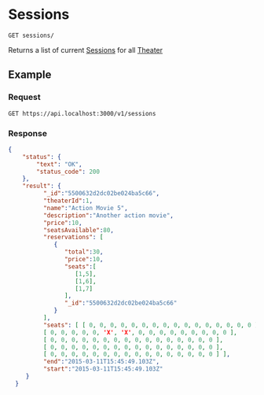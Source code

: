 # Sessions
    GET sessions/
    
Returns a list of current [Sessions] for all [Theater]

## Example
### Request

    GET https://api.localhost:3000/v1/sessions

### Response
``` json
{
    "status": {
        "text": "OK",
        "status_code": 200
    },
    "result": {
          "_id":"5500632d2dc02be024ba5c66",
          "theaterId":1,
          "name":"Action Movie 5",
          "description":"Another action movie",
          "price":10,
          "seatsAvailable":80,
          "reservations": [
             {
                "total":30,
                "price":10,
                "seats":[
                   [1,5],
                   [1,6],
                   [1,7]
                ],
                "_id":"5500632d2dc02be024ba5c66"
             }
          ],
          "seats": [ [ 0, 0, 0, 0, 0, 0, 0, 0, 0, 0, 0, 0, 0, 0, 0, 0 ],
          [ 0, 0, 0, 0, 0, 'X', 'X', 0, 0, 0, 0, 0, 0, 0, 0, 0 ],
          [ 0, 0, 0, 0, 0, 0, 0, 0, 0, 0, 0, 0, 0, 0, 0, 0 ],
          [ 0, 0, 0, 0, 0, 0, 0, 0, 0, 0, 0, 0, 0, 0, 0, 0 ],
          [ 0, 0, 0, 0, 0, 0, 0, 0, 0, 0, 0, 0, 0, 0, 0, 0 ] ],
          "end":"2015-03-11T15:45:49.103Z",
          "start":"2015-03-11T15:45:49.103Z"
     }
  }
```

[Theater]: API%20Documentation/theaters/README.md
[Sessions]: API%20Documentation/sessions/README.md
